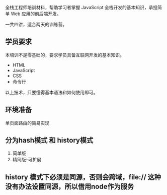全栈工程师培训材料，帮助学习者掌握 JavaScript 全栈开发的基本知识，承担简单 Web 应用的前后端开发。

一共四讲，适合两天的训练营。

## 学员要求

本培训不是零基础的，要求学员具备互联网开发的基本知识。

- HTML
- JavaScript
- CSS
- 命令行

以上技术，只要懂得基本语法和如何使用即可。

## 环境准备
单页面路由的简易实现

## 分为hash模式  和 history模式

1. 简单版
2. 精简版-可扩展


## history 模式下必须是同源，否则会跨域，file:// 这种没有办法设置同源，所以借用node作为服务